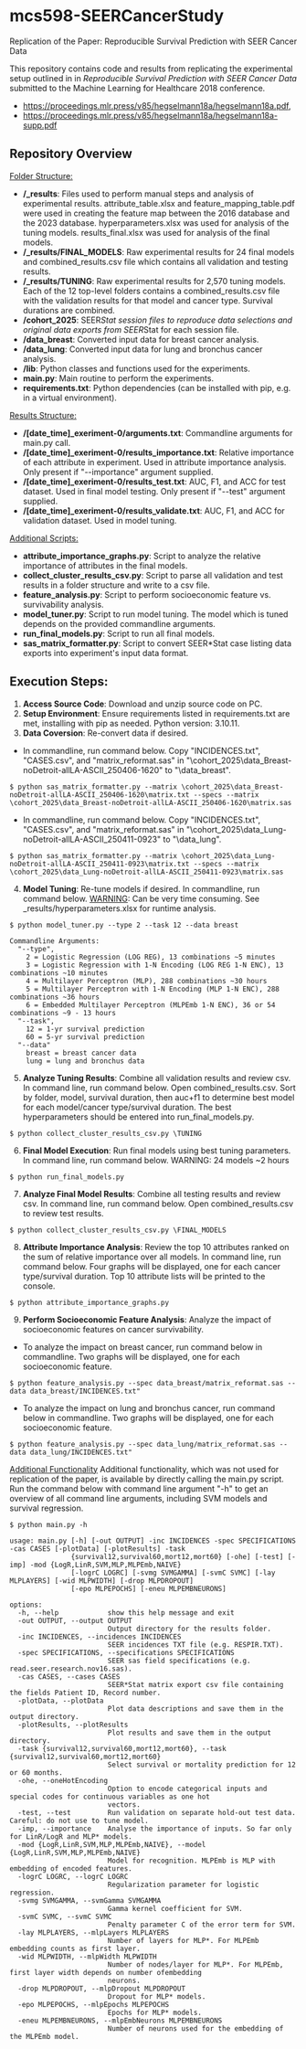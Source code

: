 # mcs598-SEERCancerStudy
Replication of the Paper: Reproducible Survival Prediction with SEER Cancer Data

This repository contains code and results from replicating the experimental setup outlined in in _Reproducible Survival Prediction with SEER Cancer Data_ submitted to the Machine Learning for Healthcare 2018 conference. 
- https://proceedings.mlr.press/v85/hegselmann18a/hegselmann18a.pdf, 
- https://proceedings.mlr.press/v85/hegselmann18a/hegselmann18a-supp.pdf

## Repository Overview
<ins>Folder Structure:</ins>
- **/_results**: Files used to perform manual steps and analysis of experimental results. attribute_table.xlsx and feature_mapping_table.pdf were used in creating the feature map between the 2016 database and the 2023 database. hyperparameters.xlsx was used for analysis of the tuning models. results_final.xlsx was used for analysis of the final models.
- **/_results/FINAL_MODELS**: Raw experimental results for 24 final models and combined_results.csv file which contains all validation and testing results.
- **/_results/TUNING**: Raw experimental results for 2,570 tuning models. Each of the 12 top-level folders contains a combined_results.csv file with the validation results for that model and cancer type. Survival durations are combined.
- **/cohort_2025**: SEER*Stat session files to reproduce data selections and original data exports from SEER*Stat for each session file.
- **/data_breast**: Converted input data for breast cancer analysis.
- **/data_lung**: Converted input data for lung and bronchus cancer analysis.
- **/lib**: Python classes and functions used for the experiments.
- **main.py**: Main routine to perform the experiments.
- **requirements.txt**: Python dependencies (can be installed with pip, e.g. in a virtual environment).

<ins>Results Structure:</ins>
- **/[date_time]_exeriment-0/arguments.txt**: Commandline arguments for main.py call.
- **/[date_time]_exeriment-0/results_importance.txt**: Relative importance of each attribute in experiment. Used in attribute importance analysis. Only present if "--importance" argument supplied. 
- **/[date_time]_exeriment-0/results_test.txt**: AUC, F1, and ACC for test dataset. Used in final model testing. Only present if "--test" argument supplied.
- **/[date_time]_exeriment-0/results_validate.txt**: AUC, F1, and ACC for validation dataset. Used in model tuning. 

<ins>Additional Scripts:</ins>
- **attribute_importance_graphs.py**: Script to analyze the relative importance of attributes in the final models. 
- **collect_cluster_results_csv.py**: Script to parse all validation and test results in a folder structure and write to a csv file.
- **feature_analysis.py**: Script to perform socioeconomic feature vs. survivability analysis.
- **model_tuner.py**: Script to run model tuning. The model which is tuned depends on the provided commandline arguments.
- **run_final_models.py**: Script to run all final models.
- **sas_matrix_formatter.py**: Script to convert SEER*Stat case listing data exports into experiment's input data format.

## Execution Steps:
1) **Access Source Code**: Download and unzip source code on PC.
2) **Setup Environment**: Ensure requirements listed in requirements.txt are met, installing with pip as needed. Python version: 3.10.11.
3) **Data Coversion**: Re-convert data if desired. 
- In commandline, run command below. Copy "INCIDENCES.txt", "CASES.csv", and "matrix_reformat.sas" in "\cohort_2025\data_Breast-noDetroit-allLA-ASCII_250406-1620" to "\data_breast".
```
$ python sas_matrix_formatter.py --matrix \cohort_2025\data_Breast-noDetroit-allLA-ASCII_250406-1620\matrix.txt --specs --matrix \cohort_2025\data_Breast-noDetroit-allLA-ASCII_250406-1620\matrix.sas
```
- In commandline, run command below. Copy "INCIDENCES.txt", "CASES.csv", and "matrix_reformat.sas" in "\cohort_2025\data_Lung-noDetroit-allLA-ASCII_250411-0923" to "\data_lung".
```
$ python sas_matrix_formatter.py --matrix \cohort_2025\data_Lung-noDetroit-allLA-ASCII_250411-0923\matrix.txt --specs --matrix \cohort_2025\data_Lung-noDetroit-allLA-ASCII_250411-0923\matrix.sas
```
4) **Model Tuning**: Re-tune models if desired. In commandline, run command below. 
		<ins>WARNING</ins>: Can be very time consuming. See _results/hyperparameters.xlsx for runtime analysis.
```
$ python model_tuner.py --type 2 --task 12 --data breast
```
	Commandline Arguments:
	  "--type", 
		2 = Logistic Regression (LOG REG), 13 combinations ~5 minutes
		3 = Logistic Regression with 1-N Encoding (LOG REG 1-N ENC), 13 combinations ~10 minutes
		4 = Multilayer Perceptron (MLP), 288 combinations ~30 hours
		5 = Multilayer Perceptron with 1-N Encoding (MLP 1-N ENC), 288 combinations ~36 hours
		6 = Embedded Multilayer Perceptron (MLPEmb 1-N ENC), 36 or 54 combinations ~9 - 13 hours
	  "--task",
		12 = 1-yr survival prediction
		60 = 5-yr survival prediction
	  "--data"
		breast = breast cancer data
		lung = lung and bronchus data
5) **Analyze Tuning Results**: Combine all validation results and review csv. In command line, run command below. Open combined_results.csv. Sort by folder, model, survival duration, then auc+f1 to determine best model for each model/cancer type/survival duration. The best hyperparameters should be entered into run_final_models.py.
```
$ python collect_cluster_results_csv.py \TUNING
```
6) **Final Model Execution**: Run final models using best tuning parameters. In command line, run command below. WARNING: 24 models ~2 hours
```
$ python run_final_models.py
```
7) **Analyze Final Model Results**: Combine all testing results and review csv. In command line, run command below. Open combined_results.csv to review test results.
```
$ python collect_cluster_results_csv.py \FINAL_MODELS
```
8) **Attribute Importance Analysis**: Review the top 10 attributes ranked on the sum of relative importance over all models. In command line, run command below. Four graphs will be displayed, one for each cancer type/survival duration. Top 10 attribute lists will be printed to the console.
```
$ python attribute_importance_graphs.py
```
9) **Perform Socioeconomic Feature Analysis**: Analyze the impact of socioeconomic features on cancer survivability.
- To analyze the impact on breast cancer, run command below in commandline. Two graphs will be displayed, one for each socioeconomic feature.
```
$ python feature_analysis.py --spec data_breast/matrix_reformat.sas --data data_breast/INCIDENCES.txt"
```
- To analyze the impact on lung and bronchus cancer, run command below in commandline. Two graphs will be displayed, one for each socioeconomic feature.
```
$ python feature_analysis.py --spec data_lung/matrix_reformat.sas --data data_lung/INCIDENCES.txt"
```

<ins>Additional Functionality</ins>
Additional functionality, which was not used for replication of the paper, is available by directly calling the main.py script. Run the command below with command line argument "-h" to get an overview of all command line arguments, including SVM models and survival regression.
```
$ python main.py -h
```
```
usage: main.py [-h] [-out OUTPUT] -inc INCIDENCES -spec SPECIFICATIONS -cas CASES [-plotData] [-plotResults] -task
               {survival12,survival60,mort12,mort60} [-ohe] [-test] [-imp] -mod {LogR,LinR,SVM,MLP,MLPEmb,NAIVE}
               [-logrC LOGRC] [-svmg SVMGAMMA] [-svmC SVMC] [-lay MLPLAYERS] [-wid MLPWIDTH] [-drop MLPDROPOUT]
               [-epo MLPEPOCHS] [-eneu MLPEMBNEURONS]

options:
  -h, --help            show this help message and exit
  -out OUTPUT, --output OUTPUT
                        Output directory for the results folder.
  -inc INCIDENCES, --incidences INCIDENCES
                        SEER incidences TXT file (e.g. RESPIR.TXT).
  -spec SPECIFICATIONS, --specifications SPECIFICATIONS
                        SEER sas field specifications (e.g. read.seer.research.nov16.sas).
  -cas CASES, --cases CASES
                        SEER*Stat matrix export csv file containing the fields Patient ID, Record number.
  -plotData, --plotData
                        Plot data descriptions and save them in the output directory.
  -plotResults, --plotResults
                        Plot results and save them in the output directory.
  -task {survival12,survival60,mort12,mort60}, --task {survival12,survival60,mort12,mort60}
                        Select survival or mortality prediction for 12 or 60 months.
  -ohe, --oneHotEncoding
                        Option to encode categorical inputs and special codes for continuous variables as one hot
                        vectors.
  -test, --test         Run validation on separate hold-out test data. Careful: do not use to tune model.
  -imp, --importance    Analyse the importance of inputs. So far only for LinR/LogR and MLP* models.
  -mod {LogR,LinR,SVM,MLP,MLPEmb,NAIVE}, --model {LogR,LinR,SVM,MLP,MLPEmb,NAIVE}
                        Model for recognition. MLPEmb is MLP with embedding of encoded features.
  -logrC LOGRC, --logrC LOGRC
                        Regularization parameter for logistic regression.
  -svmg SVMGAMMA, --svmGamma SVMGAMMA
                        Gamma kernel coefficient for SVM.
  -svmC SVMC, --svmC SVMC
                        Penalty parameter C of the error term for SVM.
  -lay MLPLAYERS, --mlpLayers MLPLAYERS
                        Number of layers for MLP*. For MLPEmb embedding counts as first layer.
  -wid MLPWIDTH, --mlpWidth MLPWIDTH
                        Number of nodes/layer for MLP*. For MLPEmb, first layer width depends on number ofembedding
                        neurons.
  -drop MLPDROPOUT, --mlpDropout MLPDROPOUT
                        Dropout for MLP* models.
  -epo MLPEPOCHS, --mlpEpochs MLPEPOCHS
                        Epochs for MLP* models.
  -eneu MLPEMBNEURONS, --mlpEmbNeurons MLPEMBNEURONS
                        Number of neurons used for the embedding of the MLPEmb model.
                        